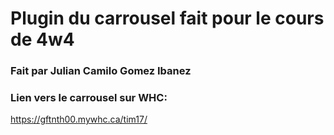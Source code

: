 # Plugin du carrousel fait pour le cours de 4w4

### Fait par Julian Camilo Gomez Ibanez

### Lien vers le carrousel sur WHC:
https://gftnth00.mywhc.ca/tim17/